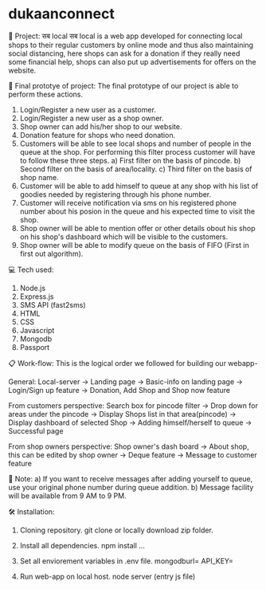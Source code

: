 # dukaanconnect
🚀 Project: सब local
सब local is a web app developed for connecting local shops to their regular customers by online
mode and thus also maintaining social distancing, here shops can ask for a donation if they really 
need some financial help, shops can also put up advertisements for offers on the website.

🎯 Final prototye of project:
The final prototype of our project is able to perform these actions.
1. Login/Register a new user as a customer.
2. Login/Register a new user as a shop owner.
3. Shop owner can add his/her shop to our website.
4. Donation feature for shops who need donation.
5. Customers will be able to see local shops and number of people in the queue at the shop.
   For performing this filter process customer will have to follow these three steps.
   a) First filter on the basis of pincode.
   b) Second filter on the basis of area/locality.
   c) Third filter on the basis of shop name.
6. Customer will be able to add himself to queue at any shop with his list of goodies needed by registering through his phone number.
7. Customer will receive notification via sms on his registered phone number about his posion in the queue and his expected time to visit the shop.
8. Shop owner will be able to mention offer or other details obout his shop on his shop's dashboard which will be visible to the customers.
9. Shop owner will be able to modify queue on the basis of FIFO (First in first out algorithm).


💻 Tech used:
1. Node.js
2. Express.js
3. SMS API (fast2sms)
4. HTML
5. CSS
6. Javascript
7. Mongodb
8. Passport

📋 Work-flow:
This is the logical order we followed for building our webapp- 

General:
Local-server -> Landing page -> Basic-info on landing page -> Login/Sign up feature ->
Donation, Add Shop and Shop now feature

From customers perspective:
Search box for pincode filter -> Drop down for areas under the pincode -> Display Shops list in that area(pincode) ->
Display dashboard of selected Shop -> Adding himself/herself to queue -> Successful page

From shop owners perspective:
Shop owner's dash board -> About shop, this can be edited by shop owner -> Deque feature -> Message to customer feature

📌 Note:
a) If you want to receive messages after adding yourself to queue, use your original phone number during queue addition.
b) Message facility will be available from 9 AM to 9 PM.

🛠️ Installation:
1. Cloning repository.
      git clone <repo link> or locally download zip folder.
      
2. Install all dependencies.
      npm install ...
      
3. Set all enviorement variables in .env file.
      mongodburl=<MONGODB URI>
      API_KEY=<SMS API key>
   
4. Run web-app on local host.
      node server (entry js file)
